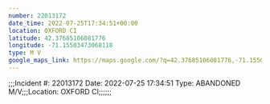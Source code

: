```yaml
---
number: 22013172
date_time: 2022-07-25T17:34:51+00:00
location: OXFORD CI
latitude: 42.37685106081776
longitude: -71.15503473068118
type: M V
google_maps_link: https://maps.google.com/?q=42.37685106081776,-71.15503473068118
---
```


;;;Incident #: 22013172   Date: 2022-07-25 17:34:51    Type: ABANDONED M/V;;;Location: OXFORD CI;;;;;;
